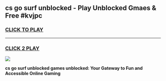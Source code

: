 
## cs go surf unblocked - Play Unblocked Gmaes & Free #kvjpc
<h3>
<a href="https://news.freeplayer.one?title=cs_go_surf_unblocked&ref=24F">CLICK TO PLAY</a></h3>
<hr>

<h3>
<a href="https://news.freeplayer.one?title=cs_go_surf_unblocked&ref=24F">CLICK 2 PLAY</a>
  
</h3>

<a href="https://news.freeplayer.one?title=cs_go_surf_unblocked&ref=24F/"><img src="https://clearcache.store/games.png"></a>


**cs go surf unblocked games unblocked: Your Gateway to Fun and Accessible Online Gaming**
